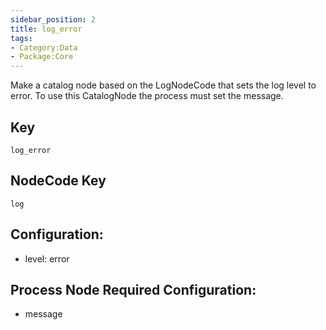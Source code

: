 ```yaml
---
sidebar_position: 2
title: log_error
tags:
- Category:Data
- Package:Core
---
```


Make a catalog node based on the LogNodeCode that sets the log level to error. To
use this CatalogNode the process must set the message.

## Key
`log_error`

## NodeCode Key
`log`

## Configuration:
* level: error

## Process Node Required Configuration:
* message